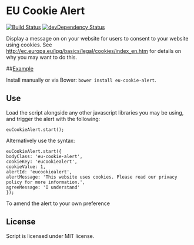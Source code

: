 # EU Cookie Alert

[![Build Status](https://travis-ci.org/agilepixel/eu-cookie-alert.svg)](https://travis-ci.org/agilepixel/eu-cookie-alert)
[![devDependency Status](https://david-dm.org/agilepixel/eu-cookie-alert/dev-status.svg)](https://david-dm.org/agilepixel/eu-cookie-alert#info=devDependencies)


Display a message on on your website for users to consent to your website using cookies. See http://ec.europa.eu/ipg/basics/legal/cookies/index_en.htm for details on why you may want to do this.

##[Example](http://rawgit.com/agilepixel/eu-cookie-alert/master/test/test.html)

Install manually or via Bower: `bower install eu-cookie-alert`.

## Use

Load the script alongside any other javascript libraries you may be using, and trigger the alert with the following:

    euCookieAlert.start();

Alternatively use the syntax:

    euCookieAlert.start({
    bodyClass: 'eu-cookie-alert',
    cookieKey: 'eucookiealert',
    cookieValue: 1,
    alertId: 'eucookiealert',
    alertMessage: 'This website uses cookies. Please read our privacy policy for more information.',
    agreeMessage: 'I understand'
    });

To amend the alert to your own preference

## License

Script is licensed under MIT license.
